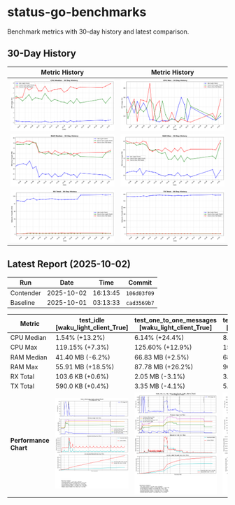 # status-go-benchmarks

Benchmark metrics with 30-day history and latest comparison.

## 30-Day History

| Metric History                                         | Metric History                                     |
|--------------------------------------------------------|----------------------------------------------------|
| ![cpu_median_history.png](docs/cpu_median_history.png) | ![cpu_max_history.png](docs/cpu_max_history.png)   |
| ![ram_median_history.png](docs/ram_median_history.png) | ![ram_max_history.png](docs/ram_max_history.png)   |
| ![rx_total_history.png](docs/rx_total_history.png)     | ![tx_total_history.png](docs/tx_total_history.png) |

## Latest Report (2025-10-02)

| Run       | Date       | Time     | Commit      |
|-----------|------------|----------|-------------|
| Contender | 2025-10-02 | 16:13:45 | `106d03f09` |
| Baseline  | 2025-10-01 | 03:13:33 | `cad3569b7` |

| Metric                | test_idle<br>[waku_light_client_True]                                                                                            | test_one_to_one_messages<br>[waku_light_client_True]                                                                                                           | test_one_to_one_messages<br>[waku_light_client_False]                                                                                                            |
|-----------------------|----------------------------------------------------------------------------------------------------------------------------------|----------------------------------------------------------------------------------------------------------------------------------------------------------------|------------------------------------------------------------------------------------------------------------------------------------------------------------------|
| CPU Median            | 1.54% (+13.2%)                                                                                                                   | 6.14% (+24.4%)                                                                                                                                                 | 8.90% (+6.1%)                                                                                                                                                    |
| CPU Max               | 119.15% (+7.3%)                                                                                                                  | 125.60% (+12.9%)                                                                                                                                               | 155.68% (+36.8%)                                                                                                                                                 |
| RAM Median            | 41.40 MB (-6.2%)                                                                                                                 | 66.83 MB (+2.5%)                                                                                                                                               | 68.06 MB (+3.4%)                                                                                                                                                 |
| RAM Max               | 55.91 MB (+18.5%)                                                                                                                | 87.78 MB (+26.2%)                                                                                                                                              | 90.90 MB (+13.7%)                                                                                                                                                |
| RX Total              | 103.6 KB (+0.6%)                                                                                                                 | 2.05 MB (-3.1%)                                                                                                                                                | 3.00 MB (-2.1%)                                                                                                                                                  |
| TX Total              | 590.0 KB (+0.4%)                                                                                                                 | 3.35 MB (-4.1%)                                                                                                                                                | 5.18 MB (+0.4%)                                                                                                                                                  |
| **Performance Chart** | ![test_idle[waku_light_client_True]](benchmarks/20251002T161345_106d03f09/test_idle[waku_light_client_True]-20251002-154635.png) | ![test_one_to_one_messages[waku_light_client_True]](benchmarks/20251002T161345_106d03f09/test_one_to_one_messages[waku_light_client_True]-20251002-155252.png) | ![test_one_to_one_messages[waku_light_client_False]](benchmarks/20251002T161345_106d03f09/test_one_to_one_messages[waku_light_client_False]-20251002-154942.png) |
